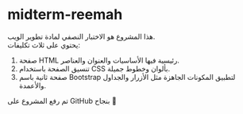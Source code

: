 # midterm-reemah

هذا المشروع هو الاختبار النصفي لمادة تطوير الويب.  
يحتوي على ثلاث تكليفات:

1. صفحة HTML رئيسية فيها الأساسيات والعنوان والعناصر.  
2. تنسيق الصفحة باستخدام CSS بألوان وخطوط جميلة.  
3. صفحة ثانية باسم Bootstrap لتطبيق المكونات الجاهزة مثل الأزرار والجداول والأعمدة.  

تم رفع المشروع على GitHub بنجاح 🎉
